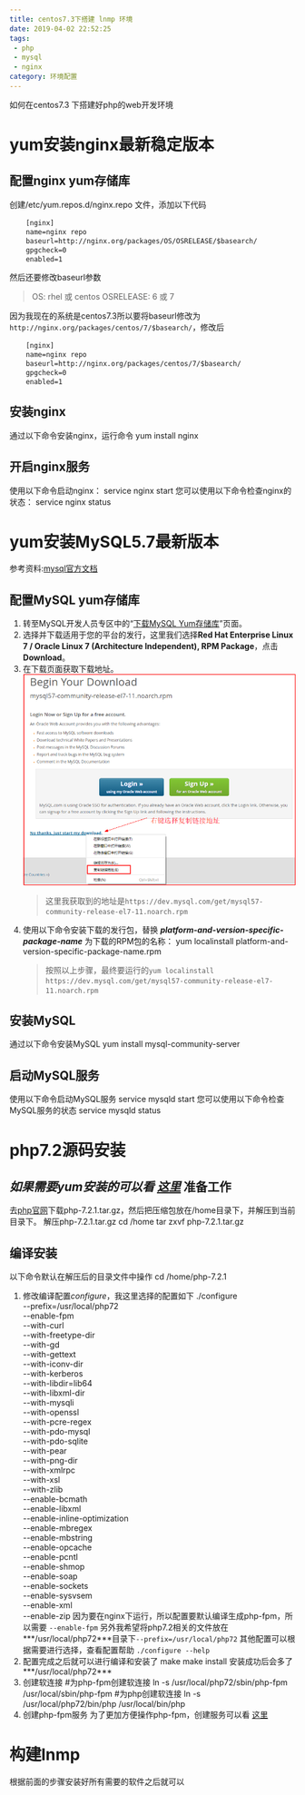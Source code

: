 ```yaml
---
title: centos7.3下搭建 lnmp 环境
date: 2019-04-02 22:52:25
tags: 
 - php
 - mysql
 - nginx
category: 环境配置
---
```


如何在centos7.3 下搭建好php的web开发环境
 <!-- more -->

yum安装nginx最新稳定版本
===============================================

配置nginx yum存储库
-----------------------------------------------
创建/etc/yum.repos.d/nginx.repo 文件，添加以下代码 
``` 
    [nginx]
    name=nginx repo
    baseurl=http://nginx.org/packages/OS/OSRELEASE/$basearch/
    gpgcheck=0
    enabled=1
```

然后还要修改baseurl参数
>OS: rhel 或 centos
>OSRELEASE: 6 或 7

因为我现在的系统是centos7.3所以要将baseurl修改为`http://nginx.org/packages/centos/7/$basearch/`，修改后
``` 
    [nginx]
    name=nginx repo
    baseurl=http://nginx.org/packages/centos/7/$basearch/
    gpgcheck=0
    enabled=1
``` 

安装nginx
-----------------------------------------------
通过以下命令安装nginx，运行命令
 yum install nginx

开启nginx服务
-----------------------------------------------
使用以下命令启动nginx：
    service nginx start
您可以使用以下命令检查nginx的状态：
    service nginx status

yum安装MySQL5.7最新版本
===============================================
参考资料:[mysql官方文档][1]

配置MySQL yum存储库
-----------------------------------------------
 1. 转至MySQL开发人员专区中的“[下载MySQL Yum存储库][2]”页面。
 2. 选择并下载适用于您的平台的发行，这里我们选择**Red Hat Enterprise Linux 7 / Oracle Linux 7 (Architecture Independent), RPM Package**，点击**Download**。
 3. 在下载页面获取下载地址。
    ![copy_url.png][3] 
    >这里我获取到的地址是`https://dev.mysql.com/get/mysql57-community-release-el7-11.noarch.rpm`
 4. 使用以下命令安装下载的发行包，替换 ***platform-and-version-specific-package-name*** 为下载的RPM包的名称：
     yum localinstall platform-and-version-specific-package-name.rpm
    >按照以上步骤，最终要运行的`yum localinstall https://dev.mysql.com/get/mysql57-community-release-el7-11.noarch.rpm`

安装MySQL
-----------------------------------------------
通过以下命令安装MySQL
    yum install mysql-community-server

启动MySQL服务
-----------------------------------------------
使用以下命令启动MySQL服务
    service mysqld start
您可以使用以下命令检查MySQL服务的状态
    service mysqld status

php7.2源码安装
===============================================
*如果需要yum安装的可以看 [这里][4]*
准备工作
-----------------------------------------------
去[php官网][5]下载php-7.2.1.tar.gz，然后把压缩包放在/home目录下，并解压到当前目录下。
解压php-7.2.1.tar.gz
    cd /home
    tar zxvf php-7.2.1.tar.gz

编译安装
-----------------------------------------------
以下命令默认在解压后的目录文件中操作
cd /home/php-7.2.1
1. 修改编译配置*configure*，我这里选择的配置如下
    ./configure \
    --prefix=/usr/local/php72 \
    --enable-fpm \
    --with-curl \
    --with-freetype-dir \
    --with-gd \
    --with-gettext \
    --with-iconv-dir \
    --with-kerberos \
    --with-libdir=lib64 \
    --with-libxml-dir \
    --with-mysqli \
    --with-openssl \
    --with-pcre-regex \
    --with-pdo-mysql \
    --with-pdo-sqlite \
    --with-pear \
    --with-png-dir \
    --with-xmlrpc \
    --with-xsl \
    --with-zlib \
    --enable-bcmath \
    --enable-libxml \
    --enable-inline-optimization \
    --enable-mbregex \
    --enable-mbstring \
    --enable-opcache \
    --enable-pcntl \
    --enable-shmop \
    --enable-soap \
    --enable-sockets \
    --enable-sysvsem \
    --enable-xml \
    --enable-zip
   因为要在nginx下运行，所以配置要默认编译生成php-fpm，所以需要 `--enable-fpm`
   另外我希望将php7.2相关的文件放在***/usr/local/php72***目录下`--prefix=/usr/local/php72`
   其他配置可以根据需要进行选择，查看配置帮助 `./configure --help`
2. 配置完成之后就可以进行编译和安装了
    make
    make install
   安装成功后会多了***/usr/local/php72***
3. 创建软连接
    #为php-fpm创建软连接
    ln -s /usr/local/php72/sbin/php-fpm /usr/local/sbin/php-fpm
    #为php创建软连接
    ln -s /usr/local/php72/bin/php /usr/local/bin/php
4. 创建php-fpm服务
   为了更加方便操作php-fpm，创建服务可以看 [这里][6]

构建lnmp
===============================================================
根据前面的步骤安装好所有需要的软件之后就可以


  [1]: https://dev.mysql.com/doc/refman/5.7/en/linux-installation-yum-repo.html
  [2]: http://dev.mysql.com/downloads/repo/yum/
  [3]: /images/1783506500.png
  [4]: https://webtatic.com/
  [5]: http://php.net/downloads.php
  [6]: http://www.yoozo.xin/archives/16.html